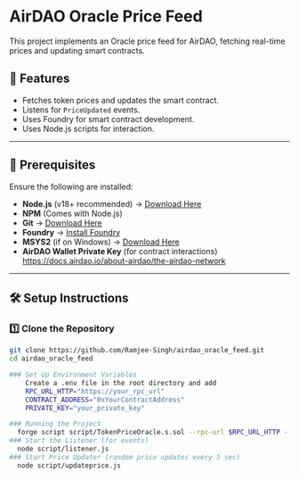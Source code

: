# AirDAO Oracle Price Feed

This project implements an Oracle price feed for AirDAO, fetching real-time prices and updating smart contracts.

## 🚀 Features
- Fetches token prices and updates the smart contract.
- Listens for `PriceUpdated` events.
- Uses Foundry for smart contract development.
- Uses Node.js scripts for interaction.

---

## 📌 Prerequisites

Ensure the following are installed:
- **Node.js** (v18+ recommended) → [Download Here](https://nodejs.org/)
- **NPM** (Comes with Node.js)
- **Git** → [Download Here](https://git-scm.com/)
- **Foundry** → [Install Foundry](https://book.getfoundry.sh/getting-started/installation)
- **MSYS2** (if on Windows) → [Download Here](https://www.msys2.org/)
- **AirDAO Wallet Private Key** (for contract interactions)  https://docs.airdao.io/about-airdao/the-airdao-network

---

## 🛠 Setup Instructions

### 1️⃣ Clone the Repository
```sh
git clone https://github.com/Ramjee-Singh/airdao_oracle_feed.git
cd airdao_oracle_feed

### Set Up Environment Variables
    Create a .env file in the root directory and add
    RPC_URL_HTTP="https://your_rpc_url"
    CONTRACT_ADDRESS="0xYourContractAddress"
    PRIVATE_KEY="your_private_key"

### Running the Project
  forge script script/TokenPriceOracle.s.sol --rpc-url $RPC_URL_HTTP --private-key $PRIVATE_KEY --broadcast
### Start the Listener (for events)
  node script/listener.js
### Start Price Updater (random price updates every 5 sec)
  node script/updateprice.js



